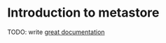 # Introduction to metastore

TODO: write [great documentation](http://jacobian.org/writing/what-to-write/)
